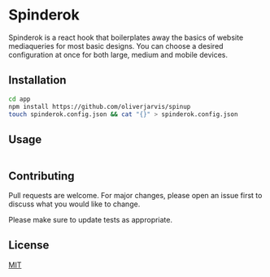 # Spinderok

Spinderok is a react hook that boilerplates away the basics of website mediaqueries for most basic designs. You can choose a desired configuration at once for both large, medium and mobile devices.

## Installation

```bash
cd app
npm install https://github.com/oliverjarvis/spinup
touch spinderok.config.json && cat "{}" > spinderok.config.json
```

## Usage

```ts

```

## Contributing
Pull requests are welcome. For major changes, please open an issue first to discuss what you would like to change.

Please make sure to update tests as appropriate.

## License
[MIT](https://choosealicense.com/licenses/mit/)
